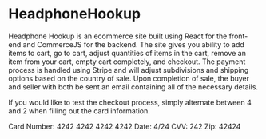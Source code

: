 # HeadphoneHookup
Headphone Hookup is an ecommerce site built using React for the front-end and CommerceJS for the backend.
The site gives you ability to add items to cart, go to cart, adjust quantities of items in the cart, remove an item from your cart, empty cart completely, and checkout.
The payment process is handled using Stripe and will adjust subdivisions and shipping options based on the country of sale.
Upon completion of sale, the buyer and seller with both be sent an email containing all of the necessary details.

If you would like to test the checkout process, simply alternate between 4 and 2 when filling out the card information.

Card Number: 4242 4242 4242 4242 Date: 4/24 CVV: 242 Zip: 42424
